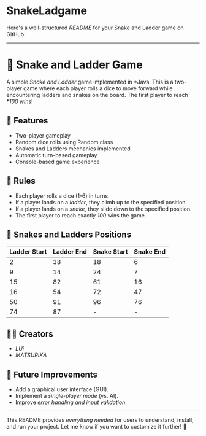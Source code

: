 # SnakeLadgame
Here's a well-structured *README* for your Snake and Ladder game on GitHub:  

---

# 🎲 Snake and Ladder Game  

A simple *Snake and Ladder* game implemented in *Java. This is a two-player game where each player rolls a dice to move forward while encountering ladders and snakes on the board. The first player to reach **100 wins*!  

## 🚀 Features  

- Two-player gameplay  
- Random dice rolls using Random class  
- Snakes and Ladders mechanics implemented  
- Automatic turn-based gameplay  
- Console-based game experience  



## 🎯 Rules  

- Each player rolls a dice (1-6) in turns.  
- If a player lands on a *ladder*, they climb up to the specified position.  
- If a player lands on a *snake*, they slide down to the specified position.  
- The first player to reach exactly *100* wins the game.  

## 📝 Snakes and Ladders Positions  

| Ladder Start | Ladder End | Snake Start | Snake End |
|-------------|-----------|------------|----------|
| 2          | 38        | 18         | 6        |
| 9          | 14        | 24         | 7        |
| 15         | 82        | 61         | 16       |
| 16         | 54        | 72         | 47       |
| 50         | 91        | 96         | 76       |
| 74         | 87        | -          | -        |

## 👨‍💻 Creators  
- *LUi*  
- *MATSURIKA*  

## 📌 Future Improvements  
- Add a graphical user interface (GUI).  
- Implement a *single-player mode* (vs. AI).  
- Improve *error handling and input validation*.  

---

This README provides *everything needed* for users to understand, install, and run your project. Let me know if you want to customize it further! 🚀
